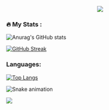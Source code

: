 <p align="center">
  <img src="https://capsule-render.vercel.app/api?type=waving&color=gradient&text=Welcome&height=100&section=header"/>
</p>

### :fire: My Stats :
![Anurag's GitHub stats](https://github-readme-stats.vercel.app/api?username=ivochavdarov&show_icons=true&theme=github_dark)

[![GitHub Streak](https://streak-stats.demolab.com?user=ivochavdarov&theme=github-dark-blue&border_radius=4&date_format=j%20M%5B%20Y%5D&fire=DD8507&background=1620EC00)](https://git.io/streak-stats)

### Languages:
[![Top Langs](https://github-readme-stats.vercel.app/api/top-langs/?username=ivochavdarov&layout=compact&theme=github_dark)](https://github.com/anuraghazra/github-readme-stats)

![Snake animation](https://github.com/ivochavdarov/dimitar-georgiev98/blob/output/github-contribution-grid-snake.svg)

<p align="left">
  <img src="https://capsule-render.vercel.app/api?type=waving&color=gradient&height=100&section=footer"/>
</p>


<!---
- 👋 Hi, I’m @ivochavdarov
- 👀 I’m interested in ...
- 🌱 I’m currently learning ...
- 💞️ I’m looking to collaborate on ...
- 📫 How to reach me ...


ivochavdarov/ivochavdarov is a ✨ special ✨ repository because its `README.md` (this file) appears on your GitHub profile.
You can click the Preview link to take a look at your changes.
--->
